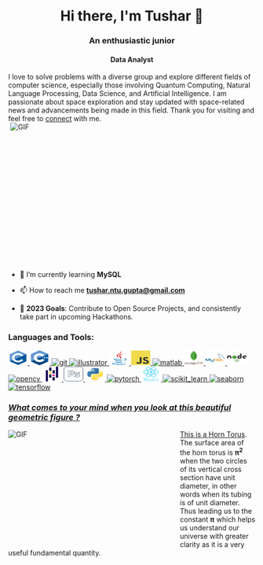 
<h1 align="center">Hi there, I'm Tushar 👋</h1>
<h3 align="center">An enthusiastic junior </h3>

<h4 align='center'> Data Analyst </h4>

I love to solve problems with a diverse group and explore different fields of computer science, especially those involving Quantum Computing, Natural Language Processing, Data Science, and Artificial Intelligence. I am passionate about space exploration and stay updated with space-related news and advancements being made in this field. Thank you for visiting and feel free to <a href="https://www.linkedin.com/in/tushargupta19/">connect</a> with me. 
  <img align="right" alt="GIF" src="https://github.com/abhisheknaiidu/abhisheknaiidu/blob/master/code.gif?raw=true" width="500" height="300" />
  
  

- 🌱 I’m currently learning **MySQL**

- 📫 How to reach me **tushar.ntu.gupta@gmail.com**  

- 🥅 **2023 Goals**: Contribute to Open Source Projects, and consistently take part in upcoming Hackathons. 

 <h3 align="left">Languages and Tools:</h3>
<p align="left"> <a href="https://www.cprogramming.com/" target="_blank" rel="noreferrer"> <img src="https://raw.githubusercontent.com/devicons/devicon/master/icons/c/c-original.svg" alt="c" width="40" height="30"/> </a> <a href="https://www.w3schools.com/cpp/" target="_blank" rel="noreferrer"> <img src="https://raw.githubusercontent.com/devicons/devicon/master/icons/cplusplus/cplusplus-original.svg" alt="cplusplus" width="40" height="30"/> </a> <a href="https://git-scm.com/" target="_blank" rel="noreferrer"> <img src="https://www.vectorlogo.zone/logos/git-scm/git-scm-icon.svg" alt="git" width="40" height="30"/> </a> <a href="https://www.adobe.com/in/products/illustrator.html" target="_blank" rel="noreferrer"> <img src="https://www.vectorlogo.zone/logos/adobe_illustrator/adobe_illustrator-icon.svg" alt="illustrator" width="40" height="30"/> </a> <a href="https://www.java.com" target="_blank" rel="noreferrer"> <img src="https://raw.githubusercontent.com/devicons/devicon/master/icons/java/java-original.svg" alt="java" width="40" height="30"/> </a> <a href="https://developer.mozilla.org/en-US/docs/Web/JavaScript" target="_blank" rel="noreferrer"> <img src="https://raw.githubusercontent.com/devicons/devicon/master/icons/javascript/javascript-original.svg" alt="javascript" width="40" height="30"/> </a> <a href="https://www.mathworks.com/" target="_blank" rel="noreferrer"> <img src="https://upload.wikimedia.org/wikipedia/commons/2/21/Matlab_Logo.png" alt="matlab" width="40" height="30"/> </a> <a href="https://www.mongodb.com/" target="_blank" rel="noreferrer"> <img src="https://raw.githubusercontent.com/devicons/devicon/master/icons/mongodb/mongodb-original-wordmark.svg" alt="mongodb" width="40" height="30"/> </a> <a href="https://www.mysql.com/" target="_blank" rel="noreferrer"> <img src="https://raw.githubusercontent.com/devicons/devicon/master/icons/mysql/mysql-original-wordmark.svg" alt="mysql" width="40" height="30"/> </a> <a href="https://nodejs.org" target="_blank" rel="noreferrer"> <img src="https://raw.githubusercontent.com/devicons/devicon/master/icons/nodejs/nodejs-original-wordmark.svg" alt="nodejs" width="40" height="30"/> </a> <a href="https://opencv.org/" target="_blank" rel="noreferrer"> <img src="https://www.vectorlogo.zone/logos/opencv/opencv-icon.svg" alt="opencv" width="40" height="30"/> </a> <a href="https://pandas.pydata.org/" target="_blank" rel="noreferrer"> <img src="https://raw.githubusercontent.com/devicons/devicon/2ae2a900d2f041da66e950e4d48052658d850630/icons/pandas/pandas-original.svg" alt="pandas" width="40" height="30"/> </a> <a href="https://www.photoshop.com/en" target="_blank" rel="noreferrer"> <img src="https://raw.githubusercontent.com/devicons/devicon/master/icons/photoshop/photoshop-line.svg" alt="photoshop" width="40" height="30"/> </a> <a href="https://www.python.org" target="_blank" rel="noreferrer"> <img src="https://raw.githubusercontent.com/devicons/devicon/master/icons/python/python-original.svg" alt="python" width="40" height="30"/> </a> <a href="https://pytorch.org/" target="_blank" rel="noreferrer"> <img src="https://www.vectorlogo.zone/logos/pytorch/pytorch-icon.svg" alt="pytorch" width="40" height=30"/> </a> <a href="https://reactjs.org/" target="_blank" rel="noreferrer"> <img src="https://raw.githubusercontent.com/devicons/devicon/master/icons/react/react-original-wordmark.svg" alt="react" width="40" height="30"/> </a> <a href="https://scikit-learn.org/" target="_blank" rel="noreferrer"> <img src="https://upload.wikimedia.org/wikipedia/commons/0/05/Scikit_learn_logo_small.svg" alt="scikit_learn" width="40" height="30"/> </a> <a href="https://seaborn.pydata.org/" target="_blank" rel="noreferrer"> <img src="https://seaborn.pydata.org/_images/logo-mark-lightbg.svg" alt="seaborn" width="40" height="30"/> </a> <a href="https://www.tensorflow.org" target="_blank" rel="noreferrer"> <img src="https://www.vectorlogo.zone/logos/tensorflow/tensorflow-icon.svg" alt="tensorflow" width="40" height=30"/> 

<h3><i>What comes to your mind when you look at this beautiful geometric figure ?  </i></h3>

<img align="left" alt="GIF" src="https://www.8128.info/horntorus/HT-net_coloured.gif?raw=true" width="350" height="240" />
  
  This is a <a href="https://www.horntorus.com/iindex.html">Horn Torus</a>. The surface area of the horn torus is <b>π<sup>2</sup> </b> when the two circles of its vertical cross section have unit diameter, in other words when its tubing is of unit diameter. Thus leading us to the constant <b>π</b> which helps us understand our universe with greater clarity as it is a very useful fundamental quantity.   


</a> 
<!-- <img align="left" src="https://user-images.githubusercontent.com/124782352/217724003-9c3315c0-8a3b-46b8-afea-b42242322861.png" width="300" height="100"> -->
<!-- <img align="left" alt="GIF" src="https://www.wondriumdaily.com/wp-content/uploads/2019/07/header-41-1024x559.jpg?raw=true" width="500" height="300" /> -->
<!-- [![Anurag's GitHub stats](https://github-readme-stats.vercel.app/api?username=TushG29)](https://github.com/anuraghazra/github-readme-stats) -->
<!-- [![spotify-github-profile](https://spotify-github-profile.vercel.app/api/view?uid=315t3mkhqv566437y4espuykzrva&cover_image=true&theme=default&show_offline=false&background_color=121212)](https://github.com/kittinan/spotify-github-profile) -->


<br>
</p>
